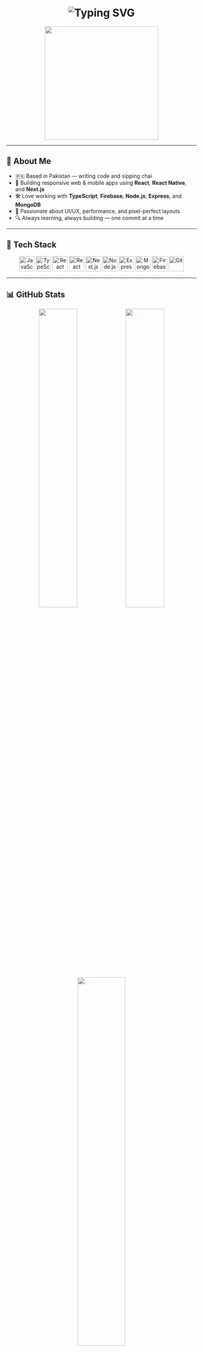 <!-- Profile README for Usman -->

<h1 align="center">
  <img src="https://readme-typing-svg.herokuapp.com?font=Fira+Code&weight=700&size=24&pause=1000&color=00FFFF&center=true&vCenter=true&width=550&lines=Hi+%F0%9F%91%8B%2C+I'm+Usman;Web+%26+Mobile+App+Developer;React+%7C+React+Native+%7C+Next.js;Crafting+Clean+Code+and+Beautiful+UIs!" alt="Typing SVG" />
</h1>

<p align="center">
  <img src="https://media.giphy.com/media/qgQUggAC3Pfv687qPC/giphy.gif" width="300" />
</p>

---

## 🧠 About Me

- 🇵🇰 Based in Pakistan — writing code and sipping chai  
- 🧩 Building responsive web & mobile apps using **React**, **React Native**, and **Next.js**  
- 🛠️ Love working with **TypeScript**, **Firebase**, **Node.js**, **Express**, and **MongoDB**  
- 🎨 Passionate about UI/UX, performance, and pixel-perfect layouts  
- 🔍 Always learning, always building — one commit at a time

---

## 🚀 Tech Stack

<p align="center">
  <img src="https://cdn.jsdelivr.net/gh/devicons/devicon/icons/javascript/javascript-original.svg" title="JavaScript" width="40" />
  <img src="https://cdn.jsdelivr.net/gh/devicons/devicon/icons/typescript/typescript-original.svg" title="TypeScript" width="40" />
  <img src="https://cdn.jsdelivr.net/gh/devicons/devicon/icons/react/react-original.svg" title="React" width="40" />
  <img src="https://cdn.jsdelivr.net/gh/devicons/devicon/icons/react/react-original.svg" title="React Native" width="40" />
  <img src="https://cdn.jsdelivr.net/gh/devicons/devicon/icons/nextjs/nextjs-original.svg" title="Next.js" width="40" />
  <img src="https://cdn.jsdelivr.net/gh/devicons/devicon/icons/nodejs/nodejs-original.svg" title="Node.js" width="40" />
  <img src="https://cdn.jsdelivr.net/gh/devicons/devicon/icons/express/express-original.svg" title="Express.js" width="40" />
  <img src="https://cdn.jsdelivr.net/gh/devicons/devicon/icons/mongodb/mongodb-original.svg" title="MongoDB" width="40" />
  <img src="https://cdn.jsdelivr.net/gh/devicons/devicon/icons/firebase/firebase-plain.svg" title="Firebase" width="40" />
  <img src="https://cdn.jsdelivr.net/gh/devicons/devicon/icons/git/git-original.svg" title="Git" width="40" />
</p>

---

## 📊 GitHub Stats

<p align="center">
  <img src="https://github-readme-stats.vercel.app/api?username=Usman22209&show_icons=true&theme=tokyonight" width="45%" />
  <img src="https://streak-stats.demolab.com/?user=Usman22209&theme=tokyonight" width="45%" />
</p>

<p align="center">
  <img src="https://github-readme-stats.vercel.app/api/top-langs/?username=Usman22209&layout=compact&theme=tokyonight" width="50%" />
</p>

---

## 📬 Contact Me

<p align="center">
  <a href="mailto:usman.shafiq.dev@gmail.com">
    <img src="https://img.shields.io/badge/Gmail-usman.shafiq.dev@gmail.com-D14836?style=for-the-badge&logo=gmail&logoColor=white" />
  </a>
  <a href="https://www.linkedin.com/in/Usman22209" target="_blank">
    <img src="https://img.shields.io/badge/LinkedIn-Usman-blue?style=for-the-badge&logo=linkedin&logoColor=white" />
  </a>
</p>

---

<p align="center">
  <img src="https://readme-typing-svg.demolab.com?font=Fira+Code&size=22&pause=1000&color=F700FF&center=true&vCenter=true&width=435&lines=Thanks+for+visiting+my+profile!;Have+a+productive+day!+🚀" />
</p>
